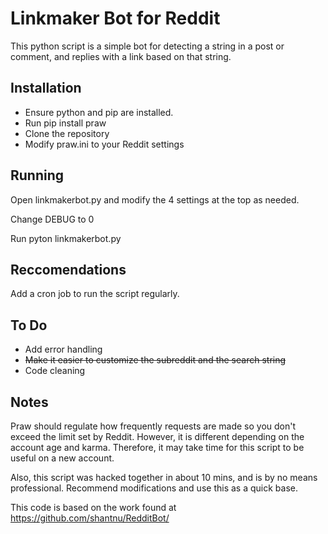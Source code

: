# Linkmaker Bot for Reddit
This python script is a simple bot for detecting a string in a post or comment, and replies with a link based on that string.

## Installation
- Ensure python and pip are installed.
- Run pip install praw
- Clone the repository
- Modify praw.ini to your Reddit settings

## Running
Open linkmakerbot.py and modify the 4 settings at the top as needed.

Change DEBUG to 0

Run pyton linkmakerbot.py

## Reccomendations
Add a cron job to run the script regularly.

## To Do
- Add error handling
- ~~Make it easier to customize the subreddit and the search string~~
- Code cleaning

## Notes
Praw should regulate how frequently requests are made so you don't exceed the limit set by Reddit.  However, it is different depending on the account age and karma.  Therefore, it may take time for this script to be useful on a new account.

Also, this script was hacked together in about 10 mins, and is by no means professional.  Recommend modifications and use this as a quick base.

This code is based on the work found at https://github.com/shantnu/RedditBot/
